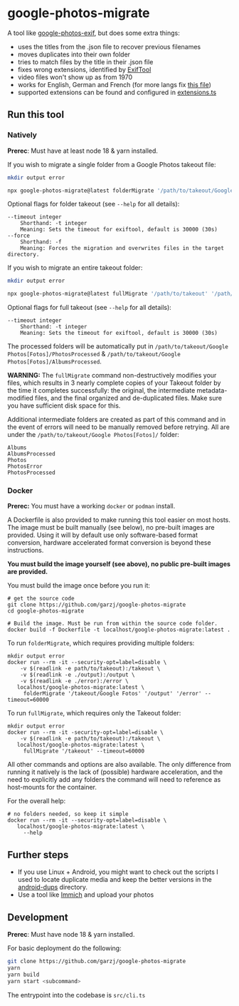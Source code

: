 # google-photos-migrate

A tool like [google-photos-exif](https://github.com/mattwilson1024/google-photos-exif), but does some extra things:

- uses the titles from the .json file to recover previous filenames
- moves duplicates into their own folder
- tries to match files by the title in their .json file
- fixes wrong extensions, identified by [ExifTool](https://exiftool.org/)
- video files won't show up as from 1970
- works for English, German and French (for more langs fix [this file](./src/config/langs.ts))
- supported extensions can be found and configured in [extensions.ts](./src/config/extensions.ts)

## Run this tool

### Natively 

**Prerec**: Must have at least node 18 & yarn installed.

If you wish to migrate a single folder from a Google Photos takeout file:

```bash
mkdir output error

npx google-photos-migrate@latest folderMigrate '/path/to/takeout/Google Fotos' './output' './error' --timeout 60000
```
Optional flags for folder takeout (see `--help` for all details):

```
--timeout integer
    Shorthand: -t integer
    Meaning: Sets the timeout for exiftool, default is 30000 (30s)
--force
    Shorthand: -f
    Meaning: Forces the migration and overwrites files in the target directory.
```

If you wish to migrate an entire takeout folder:

```bash
mkdir output error

npx google-photos-migrate@latest fullMigrate '/path/to/takeout' '/path/to/target' --timeout 60000
```

Optional flags for full takeout (see `--help` for all details):

```
--timeout integer
    Shorthand: -t integer
    Meaning: Sets the timeout for exiftool, default is 30000 (30s)
```

The processed folders will be automatically put in `/path/to/takeout/Google Photos[Fotos]/PhotosProcessed` & `/path/to/takeout/Google Photos[Fotos]/AlbumsProcessed`.

**WARNING:** The `fullMigrate` command non-destructively modifies your files, which results in 3 nearly complete copies of your Takeout folder by the time it completes successfully: the original, the intermediate metadata-modified files, and the final organized and de-duplicated files.  Make sure you have sufficient disk space for this.

Additional intermediate folders are created as part of this command and in the event of errors will need to be manually removed before retrying. All are under the `/path/to/takeout/Google Photos[Fotos]/` folder:
```
Albums
AlbumsProcessed
Photos
PhotosError
PhotosProcessed
```

### Docker

**Prerec:** You must have a working `docker` or `podman` install.

A Dockerfile is also provided to make running this tool easier on most hosts.  The image must be built manually (see below), no pre-built images are provided. Using it will by default use only software-based format conversion, hardware accelerated format conversion is beyond these instructions.

**You must build the image yourself (see above), no public pre-built images are provided.**

You must build the image once before you run it:
```shell
# get the source code
git clone https://github.com/garzj/google-photos-migrate
cd google-photos-migrate

# Build the image. Must be run from within the source code folder.
docker build -f Dockerfile -t localhost/google-photos-migrate:latest .
```

To run `folderMigrate`, which requires providing multiple folders:
```shell
mkdir output error
docker run --rm -it --security-opt=label=disable \
    -v $(readlink -e path/to/takeout):/takeout \
    -v $(readlink -e ./output):/output \
    -v $(readlink -e ./error):/error \
   localhost/google-photos-migrate:latest \
     folderMigrate '/takeout/Google Fotos' '/output' '/error' --timeout=60000
```

To run `fullMigrate`, which requires only the Takeout folder:
```shell
mkdir output error
docker run --rm -it -security-opt=label=disable \
    -v $(readlink -e path/to/takeout):/takeout \
   localhost/google-photos-migrate:latest \
     fullMigrate '/takeout' --timeout=60000
```

All other commands and options are also available. The only difference from running it natively is the lack of (possible) hardware acceleration, and the need to explicitly add any folders the command will need to reference as host-mounts for the container.

For the overall help:
```shell
# no folders needed, so keep it simple
docker run --rm -it --security-opt=label=disable \
   localhost/google-photos-migrate:latest \
     --help
```

## Further steps

- If you use Linux + Android, you might want to check out the scripts I used to locate duplicate media and keep the better versions in the [android-dups](./android-dups/) directory.
- Use a tool like [Immich](https://github.com/immich-app/immich) and upload your photos

## Development

**Prerec**: Must have node 18 & yarn installed.

For basic deployment do the following:

```bash
git clone https://github.com/garzj/google-photos-migrate
yarn
yarn build
yarn start <subcommand>
```

The entrypoint into the codebase is `src/cli.ts`
